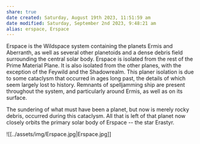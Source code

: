 ```yaml
---
share: true
date created: Saturday, August 19th 2023, 11:51:59 am
date modified: Saturday, September 2nd 2023, 9:48:21 am
alias: erspace, Erspace
---
```


Erspace is the Wildspace system containing the planets Ermis and Aberranth, as well as several other planetoids and a dense debris field surrounding the central solar body. Erspace is isolated from the rest of the Prime Material Plane. It is also isolated from the other planes, with the exception of the Feywild and the Shadowrealm. This planer isolation is due to some cataclysm that occurred in ages long past, the details of which seem largely lost to history. Remnants of spelljamming ship are present throughout the system, and particularly around Ermis, as well as on its surface. 

The sundering of what must have been a planet, but now is merely rocky debris, occurred during this cataclysm. All that is left of that planet now closely orbits the primary solar body of Erspace -- the star Erastyr. 

![[../assets/img/Erspace.jpg|Erspace.jpg]]